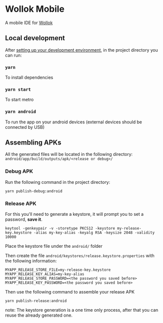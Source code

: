 # Wollok Mobile

A mobile IDE for [Wollok](https://www.wollok.org/)

## Local development

After [setting up your development environment](https://reactnative.dev/docs/environment-setup), in the project directory you can run:

### `yarn`

To install dependencies

### `yarn start`

To start metro

### `yarn android`

To run the app on your android devices (external devices should be connected by USB)

## Assembling APKs

All the generated files will be located in the following directory:
`android/app/build/outputs/apk/<release or debug>/`

### Debug APK

Run the following command in the project directory:

```
yarn publish-debug:android
```

### Release APK

For this you'll need to generate a keystore, it will prompt you to set a password, **save it**.

```
keytool -genkeypair -v -storetype PKCS12 -keystore my-release-key.keystore -alias my-key-alias -keyalg RSA -keysize 2048 -validity 10000
```

Place the keystore file under the `android/` folder

Then create the file `android/keystores/release.keystore.properties` with the following information:

```
MYAPP_RELEASE_STORE_FILE=my-release-key.keystore
MYAPP_RELEASE_KEY_ALIAS=my-key-alias
MYAPP_RELEASE_STORE_PASSWORD=<the password you saved before>
MYAPP_RELEASE_KEY_PASSWORD=<the password you saved before>
```

Then use the following command to assemble your release APK

```
yarn publish-release:android
```

note: The keystore generation is a one time only process, after that you can reuse the already generated one.
